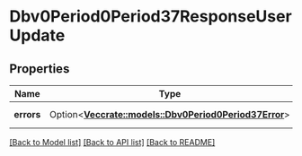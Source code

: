 # Dbv0Period0Period37ResponseUserUpdate

## Properties

Name | Type | Description | Notes
------------ | ------------- | ------------- | -------------
**errors** | Option<[**Vec<crate::models::Dbv0Period0Period37Error>**](dbv0.0.37_error.md)> | Slurm errors | [optional]

[[Back to Model list]](../README.md#documentation-for-models) [[Back to API list]](../README.md#documentation-for-api-endpoints) [[Back to README]](../README.md)


